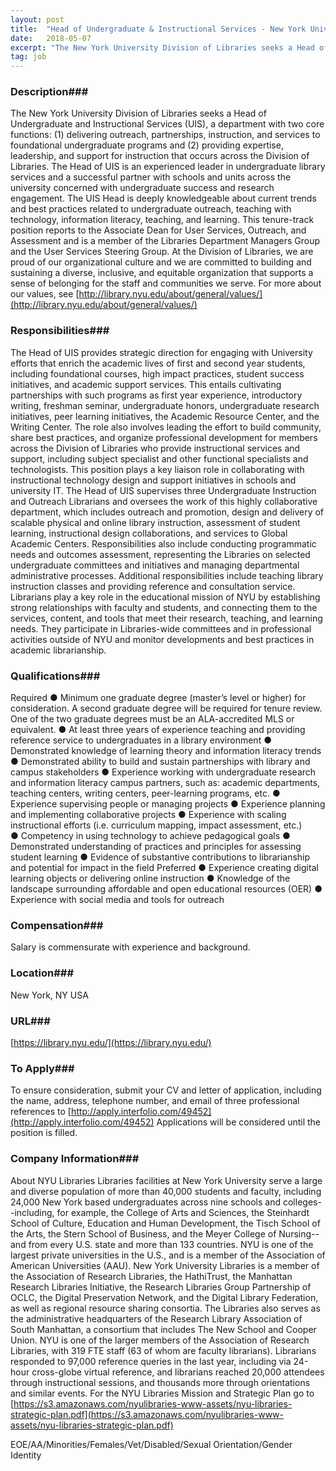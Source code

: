 ```yaml
---
layout: post
title:  "Head of Undergraduate & Instructional Services - New York University"
date:   2018-05-07
excerpt: "The New York University Division of Libraries seeks a Head of Undergraduate and Instructional Services (UIS), a department with two core functions: (1) delivering outreach, partnerships, instruction, and services to foundational undergraduate programs and (2) providing expertise, leadership, and support for instruction that occurs across the Division of Libraries. The..."
tag: job
---
```


### Description###

The New York University Division of Libraries seeks a Head of Undergraduate and Instructional Services (UIS), a department with two core functions: (1) delivering outreach, partnerships, instruction, and services to foundational undergraduate programs and (2) providing expertise, leadership, and support for instruction that occurs across the Division of Libraries.  The Head of UIS is an experienced leader in undergraduate library services and a successful partner with schools and units across the university concerned with undergraduate success and research engagement.  The UIS Head is deeply knowledgeable about current trends and best practices related to undergraduate outreach, teaching with technology, information literacy, teaching, and learning.  This tenure-track position reports to the Associate Dean for User Services, Outreach, and Assessment and is a member of the Libraries Department Managers Group and the User Services Steering Group.
At the Division of Libraries, we are proud of our organizational culture and we are committed to building and sustaining a diverse, inclusive, and equitable organization that supports a sense of belonging for the staff and communities we serve. For more about our values, see [http://library.nyu.edu/about/general/values/](http://library.nyu.edu/about/general/values/)


### Responsibilities###

The Head of UIS provides strategic direction for engaging with University efforts that enrich the academic lives of first and second year students, including foundational courses, high impact practices, student success initiatives, and academic support services.  This entails cultivating partnerships with such programs as first year experience, introductory writing, freshman seminar, undergraduate honors, undergraduate research initiatives, peer learning initiatives, the Academic Resource Center, and the Writing Center. The role also involves leading the effort to build community, share best practices, and organize professional development for members across the Division of Libraries who provide instructional services and support, including subject specialist and other functional specialists and technologists.  This position plays a key liaison role in collaborating with instructional technology design and support initiatives in schools and university IT.
The Head of UIS supervises three Undergraduate Instruction and Outreach Librarians and oversees the work of this highly collaborative department, which includes outreach and promotion, design and delivery of scalable physical and online library instruction, assessment of student learning, instructional design collaborations, and services to Global Academic Centers.  Responsibilities also include conducting programmatic needs and outcomes assessment, representing the Libraries on selected undergraduate committees and initiatives and managing departmental administrative processes.  Additional responsibilities include teaching library instruction classes and providing reference and consultation service. 
Librarians play a key role in the educational mission of NYU by establishing strong relationships with faculty and students, and connecting them to the services, content, and tools that meet their research, teaching, and learning needs.  They participate in Libraries-wide committees and in professional activities outside of NYU and monitor developments and best practices in academic librarianship. 


### Qualifications###

Required
●	Minimum one graduate degree (master’s level or higher) for consideration.  A second graduate degree will be required for tenure review. One of the two graduate degrees must be an ALA-accredited MLS or equivalent.
●	At least three years of experience teaching and providing reference service to undergraduates in a library environment
●	Demonstrated knowledge of learning theory and information literacy trends
●	Demonstrated ability to build and sustain partnerships with library and campus stakeholders 
●	Experience working with undergraduate research and information literacy campus partners, such as: academic departments, teaching centers, writing centers, peer-learning programs, etc.
●	Experience supervising people or managing projects
●	Experience planning and implementing collaborative projects
●	Experience with scaling instructional efforts (i.e. curriculum mapping, impact assessment, etc.)  
●	Competency in using technology to achieve pedagogical goals
●	Demonstrated understanding of practices and principles for assessing student learning
●	Evidence of substantive contributions to librarianship and potential for impact in the field
Preferred
●	Experience creating digital learning objects or delivering online instruction
●	Knowledge of the landscape surrounding affordable and open educational resources (OER)
●	Experience with social media and tools for outreach


### Compensation###

Salary is commensurate with experience and background. 


### Location###

New York, NY USA


### URL###

[https://library.nyu.edu/](https://library.nyu.edu/)

### To Apply###

To ensure consideration, submit your CV and letter of application, including the name, address, telephone number, and email of three professional references to [http://apply.interfolio.com/49452](http://apply.interfolio.com/49452) Applications will be considered until the position is filled.


### Company Information###

About NYU Libraries
Libraries facilities at New York University serve a large and diverse population of more than 40,000 students and faculty, including 24,000 New York based undergraduates across nine schools and colleges--including, for example, the College of Arts and Sciences, the Steinhardt School of Culture, Education and Human Development, the Tisch School of the Arts, the Stern School of Business, and the Meyer College of Nursing--and from every U.S. state and more than 133 countries.  NYU is one of the largest private universities in the U.S., and is a member of the Association of American Universities (AAU).  New York University Libraries is a member of the Association of Research Libraries, the HathiTrust, the Manhattan Research Libraries Initiative, the Research Libraries Group Partnership of OCLC, the Digital Preservation Network, and the Digital Library Federation, as well as regional resource sharing consortia.  The Libraries also serves as the administrative headquarters of the Research Library Association of South Manhattan, a consortium that includes The New School and Cooper Union.
NYU is one of the larger members of the Association of Research Libraries, with 319 FTE staff (63 of whom are faculty librarians).  Librarians responded to 97,000 reference queries in the last year, including via 24-hour cross-globe virtual reference, and librarians reached 20,000 attendees through instructional sessions, and thousands more through orientations and similar events. 
 For the NYU Libraries Mission and Strategic Plan go to  [https://s3.amazonaws.com/nyulibraries-www-assets/nyu-libraries-strategic-plan.pdf](https://s3.amazonaws.com/nyulibraries-www-assets/nyu-libraries-strategic-plan.pdf)

EOE/AA/Minorities/Females/Vet/Disabled/Sexual Orientation/Gender Identity




